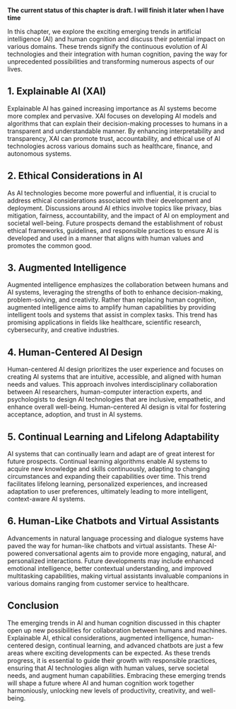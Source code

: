 **The current status of this chapter is draft. I will finish it later when I have time**

In this chapter, we explore the exciting emerging trends in artificial intelligence (AI) and human cognition and discuss their potential impact on various domains. These trends signify the continuous evolution of AI technologies and their integration with human cognition, paving the way for unprecedented possibilities and transforming numerous aspects of our lives.

**1. Explainable AI (XAI)**
---------------------------

Explainable AI has gained increasing importance as AI systems become more complex and pervasive. XAI focuses on developing AI models and algorithms that can explain their decision-making processes to humans in a transparent and understandable manner. By enhancing interpretability and transparency, XAI can promote trust, accountability, and ethical use of AI technologies across various domains such as healthcare, finance, and autonomous systems.

**2. Ethical Considerations in AI**
-----------------------------------

As AI technologies become more powerful and influential, it is crucial to address ethical considerations associated with their development and deployment. Discussions around AI ethics involve topics like privacy, bias mitigation, fairness, accountability, and the impact of AI on employment and societal well-being. Future prospects demand the establishment of robust ethical frameworks, guidelines, and responsible practices to ensure AI is developed and used in a manner that aligns with human values and promotes the common good.

**3. Augmented Intelligence**
-----------------------------

Augmented intelligence emphasizes the collaboration between humans and AI systems, leveraging the strengths of both to enhance decision-making, problem-solving, and creativity. Rather than replacing human cognition, augmented intelligence aims to amplify human capabilities by providing intelligent tools and systems that assist in complex tasks. This trend has promising applications in fields like healthcare, scientific research, cybersecurity, and creative industries.

**4. Human-Centered AI Design**
-------------------------------

Human-centered AI design prioritizes the user experience and focuses on creating AI systems that are intuitive, accessible, and aligned with human needs and values. This approach involves interdisciplinary collaboration between AI researchers, human-computer interaction experts, and psychologists to design AI technologies that are inclusive, empathetic, and enhance overall well-being. Human-centered AI design is vital for fostering acceptance, adoption, and trust in AI systems.

**5. Continual Learning and Lifelong Adaptability**
---------------------------------------------------

AI systems that can continually learn and adapt are of great interest for future prospects. Continual learning algorithms enable AI systems to acquire new knowledge and skills continuously, adapting to changing circumstances and expanding their capabilities over time. This trend facilitates lifelong learning, personalized experiences, and increased adaptation to user preferences, ultimately leading to more intelligent, context-aware AI systems.

**6. Human-Like Chatbots and Virtual Assistants**
-------------------------------------------------

Advancements in natural language processing and dialogue systems have paved the way for human-like chatbots and virtual assistants. These AI-powered conversational agents aim to provide more engaging, natural, and personalized interactions. Future developments may include enhanced emotional intelligence, better contextual understanding, and improved multitasking capabilities, making virtual assistants invaluable companions in various domains ranging from customer service to healthcare.

**Conclusion**
--------------

The emerging trends in AI and human cognition discussed in this chapter open up new possibilities for collaboration between humans and machines. Explainable AI, ethical considerations, augmented intelligence, human-centered design, continual learning, and advanced chatbots are just a few areas where exciting developments can be expected. As these trends progress, it is essential to guide their growth with responsible practices, ensuring that AI technologies align with human values, serve societal needs, and augment human capabilities. Embracing these emerging trends will shape a future where AI and human cognition work together harmoniously, unlocking new levels of productivity, creativity, and well-being.
